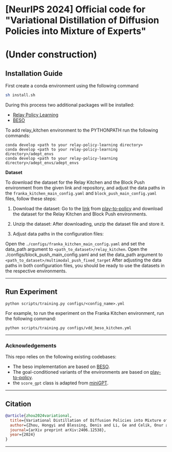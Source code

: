 # [NeurIPS 2024] Official code for "Variational Distillation of Diffusion Policies into Mixture of Experts"
# (Under construction)

## Installation Guide

First create a conda environment using the following command

```bash
sh install.sh
```

During this process two additional packages will be installed:

- [Relay Policy Learning](https://github.com/google-research/relay-policy-learning)
- [BESO](https://github.com/intuitive-robots/beso)

To add relay_kitchen environment to the PYTHONPATH run the following commands:

```
conda develop <path to your relay-policy-learning directory>
conda develop <path to your relay-policy-learning directory>/adept_envs
conda develop <path to your relay-policy-learning directory>/adept_envs/adept_envs
```

**Dataset**

To download the dataset for the Relay Kitchen and the Block Push environment from the given link and repository, and adjust the data paths in the ```franka_kitchen_main_config.yaml``` and ```block_push_main_config.yaml``` files, follow these steps:

1. Download the dataset: Go to the [link](https://osf.io/q3dx2/) from [play-to-policy](https://github.com/jeffacce/play-to-policy) and download the dataset for the Relay Kitchen and Block Push environments.

2. Unzip the dataset: After downloading, unzip the dataset file and store it.

3. Adjust data paths in the configuration files:

Open the ```./configs/franka_kitchen_main_config.yaml``` and set the data_path argument to ```<path_to_dataset>/relay_kitchen```.
Open the ./configs/block_push_main_config.yaml and set the data_path argument to ```<path_to_dataset>/multimodal_push_fixed_target```
After adjusting the data paths in both configuration files, you should be ready to use the datasets in the respective environments.

---
## Run Experiment
```
python scripts/training.py configs/<config_name>.yml 
```
For example, to run the experiment on the Franka Kitchen environment, run the following command:
```
python scripts/training.py configs/vdd_beso_kitchen.yml
```

---
### Acknowledgements

This repo relies on the following existing codebases:
- The beso implementation are based on [BESO](https://github.com/intuitive-robots/beso).
- The goal-conditioned variants of the environments are based on [play-to-policy](https://github.com/jeffacce/play-to-policy).
- the ```score_gpt``` class is adapted from [miniGPT](https://github.com/karpathy/minGPT).
---

## Citation

```bibtex
@article{zhou2024variational,
  title={Variational Distillation of Diffusion Policies into Mixture of Experts},
  author={Zhou, Hongyi and Blessing, Denis and Li, Ge and Celik, Onur and Jia, Xiaogang and Neumann, Gerhard and Lioutikov, Rudolf},
  journal={arXiv preprint arXiv:2406.12538},
  year={2024}
}
```

---